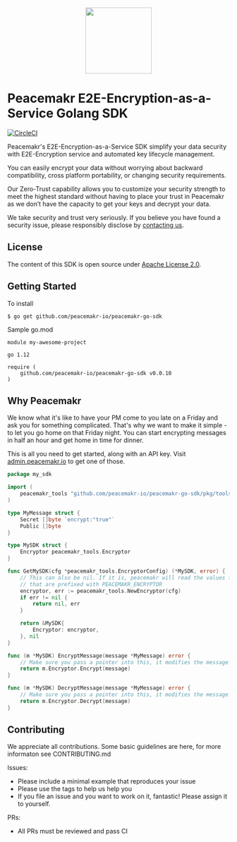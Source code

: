 <p align="center">
  <br>
    <img src="https://admin.peacemakr.io/p_logo.png" width="150"/>
  <br>
</p>

# Peacemakr E2E-Encryption-as-a-Service Golang SDK
[![CircleCI](https://circleci.com/gh/peacemakr-io/peacemakr-go-sdk/tree/master.svg?style=svg&circle-token=a5e0dd516384638b6e97cd79c7963d8081873df2)](https://circleci.com/gh/peacemakr-io/peacemakr-go-sdk/tree/master)

Peacemakr's E2E-Encryption-as-a-Service SDK simplify your data security with E2E-Encryption service and automated key lifecycle management.

You can easily encrypt your data without worrying about backward compatibility, cross platform portability, or changing security requirements.

Our Zero-Trust capability allows you to customize your security strength to meet the highest standard without having to place your trust in Peacemakr as we don’t have the capacity to get your keys and decrypt your data.

We take security and trust very seriously. If you believe you have found a security issue, please responsibly disclose by [contacting us](mailto:security@peacemakr.io).

## License

The content of this SDK is open source under [Apache License 2.0](https://github.com/peacemakr-io/peacemakr-go-sdk/blob/master/LICENSE).


## Getting Started

To install
```shell script
$ go get github.com/peacemakr-io/peacemakr-go-sdk
```

Sample go.mod
```
module my-awesome-project

go 1.12

require (
    github.com/peacemakr-io/peacemakr-go-sdk v0.0.10
)
```

## Why Peacemakr
We know what it's like to have your PM come to you late on a Friday and ask you for something
complicated. That's why we want to make it simple - to let you go home on that Friday night.
You can start encrypting messages in half an hour and get home in time for dinner.

This is all you need to get started, along with an API key. Visit [admin.peacemakr.io](https://admin.peacemakr.io) to get one of those.
```go
package my_sdk

import (
    peacemakr_tools "github.com/peacemakr-io/peacemakr-go-sdk/pkg/tools"
)

type MyMessage struct {
    Secret []byte `encrypt:"true"`
    Public []byte
}

type MySDK struct {
    Encryptor peacemakr_tools.Encryptor
}

func GetMySDK(cfg *peacemakr_tools.EncryptorConfig) (*MySDK, error) {
    // This can also be nil. If it is, peacemakr will read the values from the environment
    // that are prefixed with PEACEMAKR_ENCRYPTOR
    encryptor, err := peacemakr_tools.NewEncryptor(cfg)
    if err != nil {
        return nil, err
    }

    return &MySDK{
        Encryptor: encryptor,
    }, nil
}

func (m *MySDK) EncryptMessage(message *MyMessage) error {
    // Make sure you pass a pointer into this, it modifies the message in-place to encrypt the marked fields
    return m.Encryptor.Encrypt(message)
}

func (m *MySDK) DecryptMessage(message *MyMessage) error {
    // Make sure you pass a pointer into this, it modifies the message in-place to decrypt the marked fields
    return m.Encryptor.Decrypt(message)
}

```

## Contributing
We appreciate all contributions. Some basic guidelines are here, for more informaton
see CONTRIBUTING.md

Issues:
- Please include a minimal example that reproduces your issue
- Please use the tags to help us help you
- If you file an issue and you want to work on it, fantastic! Please assign it to yourself.

PRs:
- All PRs must be reviewed and pass CI

